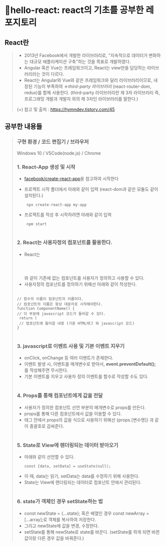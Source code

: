 # 🙌hello-react: react의 기초를 공부한 레포지토리

## React란
> - 2013년 Facebook에서 개발한 라이브러리로, "지속적으로 데이터가 변화하는 대규모 애플리케이션 구축"하는 것을 목표로 개발하였다.
> - Angular 혹은 Vue는 프레임워크이고, React는 view만을 담당하는 라이브러리라는 것이 다르다.
> - React는 Angular와 Vue와 같은 프레임워크와 달리 라이브러리이므로, 내장된 기능이 부족하여 ＊*third-party 라이브러리* (react-router-dom, redux)를 함께 사용한다. (third-party 라이브러리란 제 3자 라이브러리 즉, 프로그래밍 개발과 개발자 외의 제 3자인 라이브러리를 말한다.)
> 
> (+) 참고 및 출처 : https://hymndev.tistory.com/45
## 공부한 내용들
> ### 구현 환경 / 코드 편집기 / 브라우저
> Windows 10 / VSCode(node.js) / Chrome
> ### 1. React-App 생성 및 시작
> - <a href="https://github.com/facebook/create-react-app">facebook/create-react-app</a>을 참고하여 시작한다
> - 프로젝트 시작 폴더에서 아래와 같이 입력 (react-dom과 같은 모듈도 같이 설치된다.)
> 
>   <pre><code> npx create-react-app my-app </code></pre>
> - 프로젝트를 작성 후 시작하려면 아래와 같이 입력
> 
>   <pre><code> npm start </code></pre>
> #
> ### 2. React는 사용자정의 컴포넌트를 활용한다.
> - React는 <Header></Header>와 같이 기존에 없는 컴포넌트를 사용자가 정의하고 사용할 수 있다.
> - 사용자정의 컴포넌트를 정의하기 위해선 아래와 같이 작성한다.
> <pre><code>
> // 함수의 이름이 컴포넌트의 이름이다.
> // 컴포넌트의 이름은 항상 대문자로 시작해야한다.
> function ComponentName() {
> // 이 부분에 javascript 코드가 들어갈 수 있다.
>  return (
>  // 컴포넌트에 들어갈 내용 (기존 HTML태그 와 javascript 코드)
> }
> </code></pre>
> 
> #
> ### 3. javascript로 이벤트 사용 및 기본 이벤트 지우기
> - onClick, onChange 등 여러 이벤트가 존재한다.
> - 이벤트 발생 시, 이벤트를 매개변수로 받아서, **event.preventDefault();** 를 작성해주면 무시한다.
> - 기본 이벤트를 지우고 사용자 정의 이벤트를 함수로 작성할 수도 있다.
> #
> ### 4. Props를 통해 컴포넌트에게 값을 전달
> - 사용자가 정의한 컴포넌트 선언 부분의 매개변수로 props를 만든다.
> - props를 통해 다른 컴포넌트에서 값을 이용할 수 있다.
> - 태그 안에서 props의 값을 식으로 사용하기 위해선 {props.[변수명]} 과 같이 중괄호로 감싸준다.
> #
> ### 5. State로 View에 렌더링되는 데이터 받아오기
> - 아래와 같이 선언할 수 있다.
>   <pre><code>const [data, setData] = useState(null);</code></pre>
> - 이 때, data는 읽기, setData는 data를 수정하기 위해 사용한다.
> - State는 View에 렌더링되는 데이터로 컴포넌트 안에서 관리된다.
> #
> ### 6. state가 객체인 경우 setState하는 법
> - const newState = {...state}; 혹은 배열인 경우 const newArray = [...array];로 객체를 복사하여 저장한다.
> - 그리고 newState에 값을 변경, 수정한다.
> - setState를 통해 newState로 state를 바꾼다. (setState를 하게 되면 바뀐 값이랑 다른 경우 값을 바꿔준다.)
> #
# 
